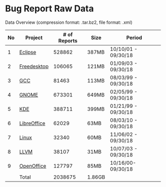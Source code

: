 # Bug Report Raw Data




Data Overview (compression format: .tar.bz2, file format: .xml)

No | Project | # of Reports | Size | Period
-- | ------- | ------------ | ---- | ------
1 | [Eclipse](https://drive.google.com/open?id=1m1fOrLrbz-soboYytPULxyXyF6Kcjk4J) | 528862 | 387MB | 10/10/01 - 09/30/18
2 | [Freedesktop](https://drive.google.com/open?id=1A5VtVuWM0ZH7W4KzR66ihMDYW8PjBVO_) | 106065 | 121MB | 01/09/03 - 09/30/18
3 | [GCC](https://drive.google.com/open?id=11tDoW2Aq-1Nu6nq2cCVbzSoNrUesYOf9) | 81463 | 113MB | 08/03/99 - 09/30/18
4 | [GNOME](https://drive.google.com/open?id=1L8xDyGENXi788xThklDSGyYGKSbIFOWi) | 673301 | 649MB | 02/05/99 - 09/30/18
5 | [KDE](https://drive.google.com/open?id=1XTLxi0Wo8EVjqcTrqx73zGsmxkHjGuSd) | 388711 | 399MB | 01/21/99 - 09/30/18
6 | [LibreOffice](https://drive.google.com/open?id=1ixqes8YiOt_EPAyX54EG3i3OKJ6URGbG) | 62029 | 63MB | 08/03/10 - 09/30/18
7 | [Linux](https://drive.google.com/open?id=1pKwDW19lkPut1bFmEO8BzlRSh4z7pyDB) | 32340 | 60MB | 11/06/02 - 09/30/18
8 | [LLVM](https://drive.google.com/open?id=1i_oV2G2Ade5FLqZiBOS_8fNw89_53L2Q) | 38107| 31MB | 10/07/03 - 09/30/18
9 | [OpenOffice](https://drive.google.com/open?id=1N7eByW7NwpkYuu-MvBBWeMzDwfwRoA2f) | 127797 | 85MB | 10/16/00- 09/30/18
&nbsp; |  Total | 2038675 | 1.86GB | &nbsp;

